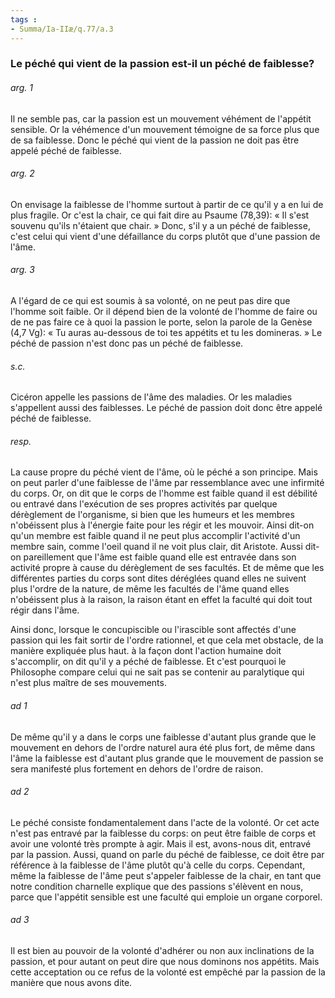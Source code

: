 ```yaml
---
tags : 
- Summa/Ia-IIæ/q.77/a.3
---
```


### Le péché qui vient de la passion est-il un péché de faiblesse?

###### arg. 1
Il ne semble pas, car la passion est un mouvement véhément de l'appétit sensible. Or la véhémence d'un mouvement témoigne de sa force plus que de sa faiblesse. Donc le péché qui vient de la passion ne doit pas être appelé péché de faiblesse. 

###### arg. 2
On envisage la faiblesse de l'homme surtout à partir de ce qu'il y a en lui de plus fragile. Or c'est la chair, ce qui fait dire au Psaume (78,39): « Il s'est souvenu qu'ils n'étaient que chair. » Donc, s'il y a un péché de faiblesse, c'est celui qui vient d'une défaillance du corps plutôt que d'une passion de l'âme. 

###### arg. 3
A l'égard de ce qui est soumis à sa volonté, on ne peut pas dire que l'homme soit faible. Or il dépend bien de la volonté de l'homme de faire ou de ne pas faire ce à quoi la passion le porte, selon la parole de la Genèse (4,7 Vg): « Tu auras au-dessous de toi tes appétits et tu les domineras. » Le péché de passion n'est donc pas un péché de faiblesse. 

###### s.c.
Cicéron appelle les passions de l'âme des maladies. Or les maladies s'appellent aussi des faiblesses. Le péché de passion doit donc être appelé péché de faiblesse. 

###### resp.
La cause propre du péché vient de l'âme, où le péché a son principe. Mais on peut parler d'une faiblesse de l'âme par ressemblance avec une infirmité du corps. Or, on dit que le corps de l'homme est faible quand il est débilité ou entravé dans l'exécution de ses propres activités par quelque dérèglement de l'organisme, si bien que les humeurs et les membres n'obéissent plus à l'énergie faite pour les régir et les mouvoir. Ainsi dit-on qu'un membre est faible quand il ne peut plus accomplir l'activité d'un membre sain, comme l'oeil quand il ne voit plus clair, dit Aristote. Aussi dit-on pareillement que l'âme est faible quand elle est entravée dans son activité propre à cause du dérèglement de ses facultés. Et de même que les différentes parties du corps sont dites déréglées quand elles ne suivent plus l'ordre de la nature, de même les facultés de l'âme quand elles n'obéissent plus à la raison, la raison étant en effet la faculté qui doit tout régir dans l'âme. 

Ainsi donc, lorsque le concupiscible ou l'irascible sont affectés d'une passion qui les fait sortir de l'ordre rationnel, et que cela met obstacle, de la manière expliquée plus haut. à la façon dont l'action humaine doit s'accomplir, on dit qu'il y a péché de faiblesse. Et c'est pourquoi le Philosophe compare celui qui ne sait pas se contenir au paralytique qui n'est plus maître de ses mouvements. 

###### ad 1
De même qu'il y a dans le corps une faiblesse d'autant plus grande que le mouvement en dehors de l'ordre naturel aura été plus fort, de même dans l'âme la faiblesse est d'autant plus grande que le mouvement de passion se sera manifesté plus fortement en dehors de l'ordre de raison. 

###### ad 2
Le péché consiste fondamentalement dans l'acte de la volonté. Or cet acte n'est pas entravé par la faiblesse du corps: on peut être faible de corps et avoir une volonté très prompte à agir. Mais il est, avons-nous dit, entravé par la passion. Aussi, quand on parle du péché de faiblesse, ce doit être par référence à la faiblesse de l'âme plutôt qu'à celle du corps. Cependant, même la faiblesse de l'âme peut s'appeler faiblesse de la chair, en tant que notre condition charnelle explique que des passions s'élèvent en nous, parce que l'appétit sensible est une faculté qui emploie un organe corporel. 

###### ad 3
Il est bien au pouvoir de la volonté d'adhérer ou non aux inclinations de la passion, et pour autant on peut dire que nous dominons nos appétits. Mais cette acceptation ou ce refus de la volonté est empêché par la passion de la manière que nous avons dite. 

